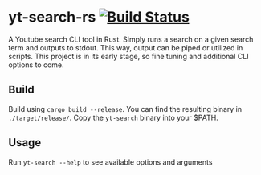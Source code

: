 # yt-search-rs [![Build Status](https://travis-ci.com/dfangx/yt-search-rs.svg?branch=master)](https://travis-ci.com/dfangx/yt-search-rs)

A Youtube search CLI tool in Rust. Simply runs a search on a given search term
and outputs to stdout. This way, output can be piped or utilized in scripts.
This project is in its early stage, so fine tuning and additional CLI options
to come.

## Build 

Build using `cargo build --release`. You can find the resulting binary in
`./target/release/`. Copy the `yt-search` binary into your $PATH.

## Usage 

Run `yt-search --help` to see available options and arguments
